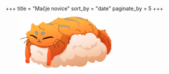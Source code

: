 +++
title = "Mačje novice"
sort_by = "date"
paginate_by = 5
+++  

<figure class="image is-flex is-justify-content-center is-align-items-center">
    <img src="/images/purring_cat.svg" style="max-width: 248px" />
</figure>    